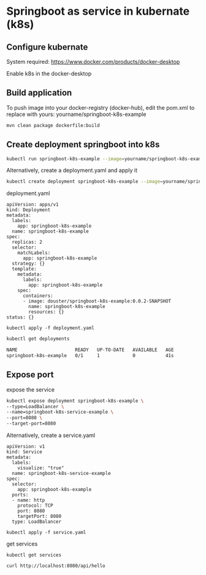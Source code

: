 # Springboot as service in kubernate (k8s)


## Configure kubernate

System required: 
    https://www.docker.com/products/docker-desktop
    
Enable k8s in the docker-desktop


## Build application
To push image into your docker-registry (docker-hub), edit the pom.xml to replace with yours:
  yourname/springboot-k8s-example
  

```bash
mvn clean package dockerfile:build
```

## Create deployment springboot into k8s

```bash
kubectl run springboot-k8s-example --image=yourname/springboot-k8s-example:0.0.1-SNAPSHOT --port=8080
```

Alternatively, create a deployment.yaml and apply it
```bash
kubectl create deployment springboot-k8s-example --image=yourname/springboot-k8s-example:0.0.1-SNAPSHOT --dry-run -o yaml > deployment.yaml
```
deployment.yaml
```
apiVersion: apps/v1
kind: Deployment
metadata:
  labels:
    app: springboot-k8s-example
  name: springboot-k8s-example
spec:
  replicas: 2
  selector:
    matchLabels:
      app: springboot-k8s-example
  strategy: {}
  template:
    metadata:
      labels:
        app: springboot-k8s-example
    spec:
      containers:
      - image: douster/springboot-k8s-example:0.0.2-SNAPSHOT
        name: springboot-k8s-example
        resources: {}
status: {}

```
```
kubectl apply -f deployment.yaml
```

```bash
kubectl get deployments
```

```bash
NAME                     READY   UP-TO-DATE   AVAILABLE   AGE
springboot-k8s-example   0/1     1            0           41s
```

## Expose port

expose the service

```bash
kubectl expose deployment springboot-k8s-example \
--type=LoadBalancer \
--name=springboot-k8s-service-example \
--port=8080 \
--target-port=8080
```

Alternatively, create a service.yaml

```
apiVersion: v1
kind: Service
metadata:
  labels:
    visualize: "true"
  name: springboot-k8s-service-example
spec:
  selector:
    app: springboot-k8s-example
  ports:
  - name: http
    protocol: TCP
    port: 8080
    targetPort: 8080
  type: LoadBalancer
```
```
kubectl apply -f service.yaml
```

get services
```
kubectl get services

curl http://localhost:8080/api/hello
```


